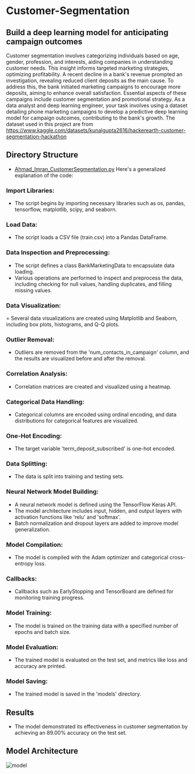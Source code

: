 # Customer-Segmentation

##  Build a deep learning model for anticipating campaign outcomes
Customer segmentation involves categorizing individuals based on age, gender, profession, and interests, aiding companies in understanding customer needs. This insight informs targeted marketing strategies, optimizing profitability. A recent decline in a bank's revenue prompted an investigation, revealing reduced client deposits as the main cause. To address this, the bank initiated marketing campaigns to encourage more deposits, aiming to enhance overall satisfaction. Essential aspects of these campaigns include customer segmentation and promotional strategy. As a data analyst and deep learning engineer, your task involves using a dataset detailing phone marketing campaigns to develop a predictive deep learning model for campaign outcomes, contributing to the bank's growth. The dataset used in this project are from https://www.kaggle.com/datasets/kunalgupta2616/hackerearth-customer-segmentation-hackathon

## Directory Structure
- [Ahmad_Imran_CustomerSegmentation.py](https://github.com/Imraanjaafar/Customer-Segmentation/blob/main/Ahmad_Imran_CustomerSegmentation.py)
  Here's a generalized explanation of the code:

### Import Libraries:

- The script begins by importing necessary libraries such as os, pandas, tensorflow, matplotlib, scipy, and seaborn.

### Load Data:

- The script loads a CSV file (train.csv) into a Pandas DataFrame.

### Data Inspection and Preprocessing:

- The script defines a class BankMarketingData to encapsulate data loading.
- Various operations are performed to inspect and preprocess the data, including checking for null values, handling duplicates, and filling missing values.

### Data Visualization:

= Several data visualizations are created using Matplotlib and Seaborn, including box plots, histograms, and Q-Q plots.

### Outlier Removal:

- Outliers are removed from the 'num_contacts_in_campaign' column, and the results are visualized before and after the removal.

### Correlation Analysis:

- Correlation matrices are created and visualized using a heatmap.

### Categorical Data Handling:

- Categorical columns are encoded using ordinal encoding, and data distributions for categorical features are visualized.

### One-Hot Encoding:

- The target variable 'term_deposit_subscribed' is one-hot encoded.

### Data Splitting:

- The data is split into training and testing sets.

### Neural Network Model Building:

- A neural network model is defined using the TensorFlow Keras API.
- The model architecture includes input, hidden, and output layers with activation functions like 'relu' and 'softmax'.
- Batch normalization and dropout layers are added to improve model generalization.

### Model Compilation:

- The model is compiled with the Adam optimizer and categorical cross-entropy loss.

### Callbacks:

- Callbacks such as EarlyStopping and TensorBoard are defined for monitoring training progress.

### Model Training:

- The model is trained on the training data with a specified number of epochs and batch size.

### Model Evaluation:

- The trained model is evaluated on the test set, and metrics like loss and accuracy are printed.

### Model Saving:

- The trained model is saved in the 'models' directory.


## Results

- The model demonstrated its effectiveness in customer segmentation by achieving an 89.00% accuracy on the test set.


## Model Architecture

![model](https://github.com/Imraanjaafar/Customer-Segmentation/assets/151133555/b8245d7d-e5d3-4036-95bf-b01ff8359baa)



